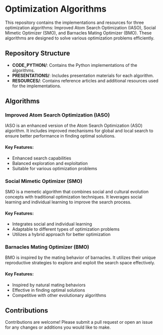 # Optimization Algorithms

This repository contains the implementations and resources for three optimization algorithms: Improved Atom Search Optimization (IASO), Social Mimetic Optimizer (SMO), and Barnacles Mating Optimizer (BMO). These algorithms are designed to solve various optimization problems efficiently.

## Repository Structure

- **CODE_PYTHON/**: Contains the Python implementations of the algorithms.
- **PRESENTATIONS/**: Includes presentation materials for each algorithm.
- **RESOURCES/**: Contains reference articles and additional resources used for the implementations.

## Algorithms

### Improved Atom Search Optimization (IASO)
IASO is an enhanced version of the Atom Search Optimization (ASO) algorithm. It includes improved mechanisms for global and local search to ensure better performance in finding optimal solutions.

#### Key Features:
- Enhanced search capabilities
- Balanced exploration and exploitation
- Suitable for various optimization problems

### Social Mimetic Optimizer (SMO)
SMO is a memetic algorithm that combines social and cultural evolution concepts with traditional optimization techniques. It leverages social learning and individual learning to improve the search process.

#### Key Features:
- Integrates social and individual learning
- Adaptable to different types of optimization problems
- Utilizes a hybrid approach for better optimization

### Barnacles Mating Optimizer (BMO)
BMO is inspired by the mating behavior of barnacles. It utilizes their unique reproductive strategies to explore and exploit the search space effectively.

#### Key Features:
- Inspired by natural mating behaviors
- Effective in finding optimal solutions
- Competitive with other evolutionary algorithms

## Contributions
Contributions are welcome! Please submit a pull request or open an issue for any changes or additions you would like to make.
